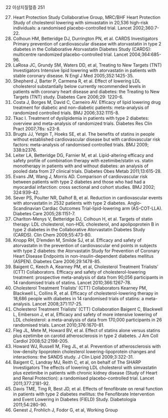 22 이상지질혈증 251

27. Heart Protection Study Collaborative Group, MRC/BHF Heart Protection Study of cholesterol lowering with simvastatin in 20,536 high-risk individuals: a randomised placebo-controlled trial. Lancet 2002;360:7-22.
28. Colhoun HM, Betteridge DJ, Durrington PN, et al. CARDS Investigators Primary prevention of cardiovascular disease with atorvastatin in type 2 diabetes in the Collaborative Atorvastatin Diabetes Study (CARDS): multicentre randomized placebo-controlled trial. Lancet 2004;364:685-96.
29. LaRosa JC, Grundy SM, Waters DD, et al, Treating to New Targets (TNT) Investigators Intensive lipid lowering with atorvastatin in patients with stable coronary disease. N Engl J Med 2005;352:1425-35.
30. Shepherd J, Barter P, Carmena R, et al. Effect of lowering LDL cholesterol substantially below currently recommended levels in patients with coronary heart disease and diabetes: the Treating to New Targets (TNT) study. Diabetes Care 2006;29: 1220-6.
31. Costa J, Borges M, David C, Carneiro AV. Efficacy of lipid lowering drug treatment for diabetic and non-diabetic patients: meta-analysis of randomized controlled trials. BMJ 2006;332:1115-8.
32. Tkac I. Treatment of dyslipidemia in patients with type 2 diabetes: overview and meta-analysis of randomized trials. Diabetes Res Clin Pract 2007;78s: s23-8.
33. Brugts JJ, Yetgin T, Hoeks SE, et al. The benefits of statins in people without established cardiovascular disease but with cardiovascular risk factors: meta-analysis of randomised controlled trials. BMJ 2009; 338:b2376.
34. Leiter LA, Betteridge DG, Farnier M, et al. Lipid-altering efficacy and safety profile of combination therapy with ezetimibe/statin vs. statin monotherapy in patients with and without diabetes: an analysis of pooled data from 27 clinical trials. Diabetes Obes Metab 2011;13:615-28.
35. Evans JM, Wang J, Morris AD. Comparison of cardiovascular risk between patients with type 2 diabetes and those who had had a myocardial infarction: cross sectional and cohort studies. BMJ 2002; 324:939-42.
36. Sever PS, Poulter NR, Dalhof B, et al. Reduction in cardiovascular events with atorvastatin in 2532 patients with type 2 diabetes. Anglo-Scandinavian Cardiac Outcomes Trial-lipid-lowering arm (AS-COT-LLA). Diabetes Care 2005;28:1151-7.
37. Charlton-Menys V, Betteridge DJ, Colhoun H, et al. Targets of statin therapy: LDL cholesterol, non-HDL cholesterol, and apolipoprotein B in type 2 diabetes in the Collaborative Atorvastatin Diabetes Study (CARDS). Clin Chem 2009;55:473-80.
38. Knopp RH, D’emden M, Smilde SJ, et al. Efficacy and safety of atorvastatin in the prevention of cardiovascular end points in subjects with type 2 diabetes: the Atorvastatin Study for Prevention of Coronary Heart Disease Endpoints in non-insulin-dependent diabetes mellitus (ASPEN). Diabetes Care 2006;29:1478-85.
39. Baigent C, Keech A, Kearney PM, et al, Cholesterol Treatment Trialists’ (CTT) Collaborators. Efficacy and safety of cholesterol-lowering treatment: prospective meta-analysis of data from 90,056 participants in 14 randomised trials of statins. Lancet 2010;366:1267-78.
40. Cholesterol Treatment Trialists’ (CTT) Collaborators Kearney PM, Blackwell L, Collins R, et al. Efficacy of cholesterol-lowering therapy in 18,686 people with diabetes in 14 randomised trials of statins: a meta-analysis. Lancet 2008;371:117-25.
41. Cholesterol Treatment Trialists’ (CTT) Collaboration Baigent C, Blackwell L, Emberson J, et al, Efficacy and safety of more intensive lowering of LDL cholesterol: a meta-analysis of data from 170,000 participants in 26 randomised trials. Lancet 2010;376:1670-81.
42. Fleg JL, Mete M, Howard BV, et al. Effect of statins alone versus statins plus ezetimibe on carotid atherosclerosis in type 2 diabetes. J Am Coll Cardiol 2008;52:2198-205.
43. Howard WJ, Russell M, Fleg JL, et al. Prevention of atherosclerosis with low-density lipoprotein cholesterol lowering-lipoprotein changes and interactions: the SANDS study. J Clin Lipid 2009;3:322-31.
44. Baigent C, Landray MJ, Reith C, et al, on behalf of The SHARP Investigators The effects of lowering LDL cholesterol with simvastatin plus ezetimibe in patients with chronic kidney disease (Study of Heart and Renal Protection): a randomised placebo-controlled trial. Lancet 2011;377:2181-92.
45. Davis TME, Ting R, Best JD, et al. Effects of fenofibrate on renal function in patients with type 2 diabetes mellitus: the Fenofibrate Intervention and Event Lowering in Diabetes (FIELD) Study. Diabetologia 2011;54:280-90.
46. Genest J, Frohlich J, Fodor G, et al, Working Group